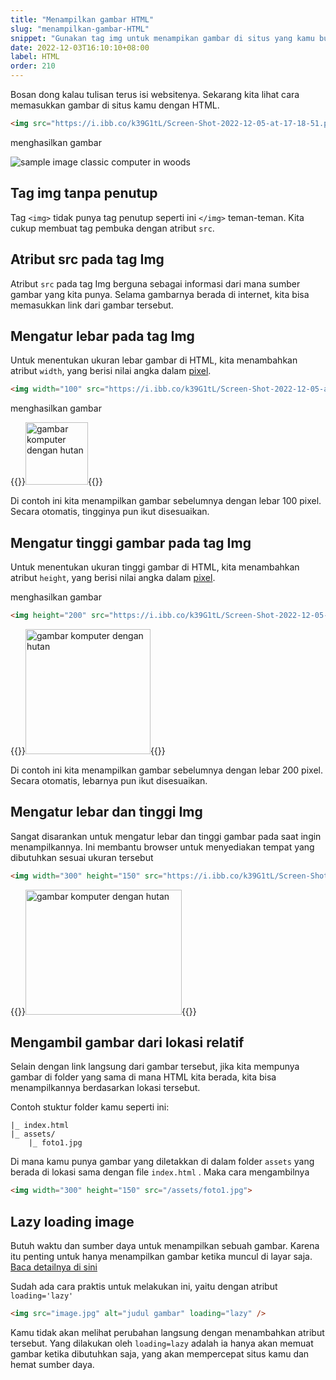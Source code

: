 ```yaml
---
title: "Menampilkan gambar HTML"
slug: "menampilkan-gambar-HTML"
snippet: "Gunakan tag img untuk menampikan gambar di situs yang kamu buat dengan kode HTML"
date: 2022-12-03T16:10:10+08:00
label: HTML
order: 210
---
```


Bosan dong kalau tulisan terus isi websitenya. Sekarang kita lihat cara memasukkan gambar di situs kamu dengan HTML.

```html
<img src="https://i.ibb.co/k39G1tL/Screen-Shot-2022-12-05-at-17-18-51.png">
```

menghasilkan gambar

![sample image classic computer in woods](https://i.ibb.co/k39G1tL/Screen-Shot-2022-12-05-at-17-18-51.png)

## Tag img tanpa penutup
Tag `<img>` tidak punya tag penutup seperti ini `</img>` teman-teman. Kita cukup membuat tag pembuka dengan atribut `src`.

## Atribut src pada tag Img
Atribut `src` pada tag Img berguna sebagai informasi dari mana sumber gambar yang kita punya. Selama gambarnya berada di internet, kita bisa memasukkan link dari gambar tersebut.

## Mengatur lebar pada tag Img
Untuk menentukan ukuran lebar gambar di HTML, kita menambahkan atribut `width`, yang berisi nilai angka dalam [pixel](https://en.wikipedia.org/wiki/Pixel).

```html
<img width="100" src="https://i.ibb.co/k39G1tL/Screen-Shot-2022-12-05-at-17-18-51.png">
```

menghasilkan gambar

{{<rawhtml>}}<img width="100" alt="gambar komputer dengan hutan" src="https://i.ibb.co/k39G1tL/Screen-Shot-2022-12-05-at-17-18-51.png">{{</rawhtml>}}

Di contoh ini kita menampilkan gambar sebelumnya dengan lebar 100 pixel. Secara otomatis, tingginya pun ikut disesuaikan.

## Mengatur tinggi gambar pada tag Img
Untuk menentukan ukuran tinggi gambar di HTML, kita menambahkan atribut `height`, yang berisi nilai angka dalam [pixel](https://en.wikipedia.org/wiki/Pixel).

menghasilkan gambar

```html
<img height="200" src="https://i.ibb.co/k39G1tL/Screen-Shot-2022-12-05-at-17-18-51.png">
```

{{<rawhtml>}}<img height="200" style="height: 200px;" alt="gambar komputer dengan hutan" src="https://i.ibb.co/k39G1tL/Screen-Shot-2022-12-05-at-17-18-51.png">{{</rawhtml>}}

Di contoh ini kita menampilkan gambar sebelumnya dengan lebar 200 pixel. Secara otomatis, lebarnya pun ikut disesuaikan.

## Mengatur lebar dan tinggi Img
Sangat disarankan untuk mengatur lebar dan tinggi gambar pada saat ingin menampilkannya. Ini membantu browser untuk menyediakan tempat yang dibutuhkan sesuai ukuran tersebut

```html
<img width="300" height="150" src="https://i.ibb.co/k39G1tL/Screen-Shot-2022-12-05-at-17-18-51.png">
```

{{<rawhtml>}}<img width="250" height="150" style="height: 200px;" alt="gambar komputer dengan hutan" src="https://i.ibb.co/k39G1tL/Screen-Shot-2022-12-05-at-17-18-51.png">{{</rawhtml>}}

## Mengambil gambar dari lokasi relatif
Selain dengan link langsung dari gambar tersebut, jika kita mempunya gambar di folder yang sama di mana HTML kita berada, kita bisa menampilkannya berdasarkan lokasi tersebut. 

Contoh stuktur folder kamu seperti ini:
```&nbsp;
|_ index.html
|_ assets/
    |_ foto1.jpg
```
Di mana kamu punya gambar yang diletakkan di dalam folder `assets` yang berada di lokasi sama dengan file `index.html` . Maka cara mengambilnya 
```html
<img width="300" height="150" src="/assets/foto1.jpg">
```

## Lazy loading image
Butuh waktu dan sumber daya untuk menampilkan sebuah gambar. Karena itu penting untuk hanya menampilkan gambar ketika muncul di layar saja. [Baca detailnya di sini](https://web.dev/browser-level-image-lazy-loading/)

Sudah ada cara praktis untuk melakukan ini, yaitu dengan atribut `loading='lazy'`

```html
<img src="image.jpg" alt="judul gambar" loading="lazy" />
```

Kamu tidak akan melihat perubahan langsung dengan menambahkan atribut tersebut. Yang dilakukan oleh `loading=lazy` adalah ia hanya akan memuat gambar ketika dibutuhkan saja, yang akan mempercepat situs kamu dan hemat sumber daya. 
